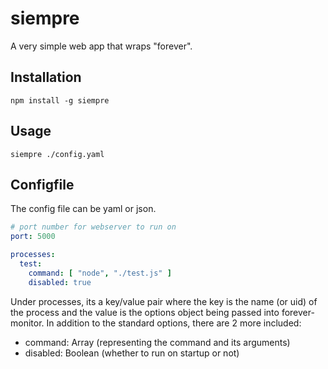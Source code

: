 siempre
=======

A very simple web app that wraps "forever".


Installation
------------

    npm install -g siempre

Usage
-----

    siempre ./config.yaml


Configfile
----------

The config file can be yaml or json.

```yaml
# port number for webserver to run on
port: 5000

processes:
  test:
    command: [ "node", "./test.js" ]
    disabled: true
```

Under processes, its a key/value pair where the key is the name (or uid) of the process
and the value is the options object being passed into forever-monitor.  In addition to
the standard options, there are 2 more included:

  * command: Array (representing the command and its arguments)
  * disabled: Boolean (whether to run on startup or not) 
